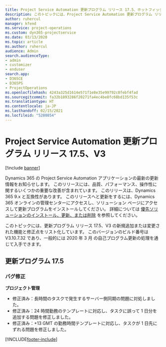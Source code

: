 ```yaml
---
title: Project Service Automation 更新プログラム リリース 17.5、ホットフィックス、V3 の新機能と変更点
description: このトピックには、Project Service Automation 更新プログラム リリース 17.5、V3 で利用可能な機能と修正をリスト化しています。
author: ruhercul
manager: kfend
ms.service: project-operations
ms.custom: dyn365-projectservice
ms.date: 03/13/2020
ms.topic: article
ms.author: ruhercul
audience: Admin
search.audienceType:
- admin
- customizer
- enduser
search.app:
- D365CE
- D365PS
- ProjectOperations
ms.openlocfilehash: 4243a325d1614e571f1e8e35e99792c8febf4fad
ms.sourcegitcommit: fa32b1893286f20271fa4ec4be8fc68bd135f53c
ms.translationtype: HT
ms.contentlocale: ja-JP
ms.lasthandoff: 02/15/2021
ms.locfileid: "5280854"
---
```

# <a name="project-service-automation-update-release-175-v3"></a>Project Service Automation 更新プログラム リリース 17.5、V3

[!include [banner](../includes/psa-now-project-operations.md)]

Dynamics 365 の Project Service Automation アプリケーションの最新の更新情報をお知らせします。 このリリースには、品質、パフォーマンス、操作性に関するいくつかの重要な改善が含まれています。  このリリースは、Dynamics 365 9.x と互換性があります。 このリリースへと更新をするには、Dynamics 365 オンラインの管理センターにアクセスし、ソリューション ページにアクセスして更新プログラムをインストールしてください。 詳細については [優先ソリューションのインストール、更新、または削除](https://docs.microsoft.com/power-platform/admin/install-remove-preferred-solution) を参照してください。

このトピックには、更新プログラム リリース 17.5、V3 の新規追加または変更された機能と修正点をリスト化しています。 このバージョンのビルド番号は V3.10.7.32 であり、一般的には 2020 年 3 月 の自己プログラム更新の処理を通じて入手できます。


## <a name="update-release-175"></a>更新プログラム 17.5

### <a name="bug-fixes"></a>バグ修正


**プロジェクト管理**

- 修正済み：長時間のタスクで発生するサーバー側同期の問題に対処しました。
- 修正済み：24 時間勤務のテンプレートに対応し、タスクに誤って 1 日分を追加する問題を修正しました。
- 修正済み：+13 GMT の勤務時間テンプレートに対応し、タスクが 1 日先にずれる問題を修正しました。



[!INCLUDE[footer-include](../includes/footer-banner.md)]